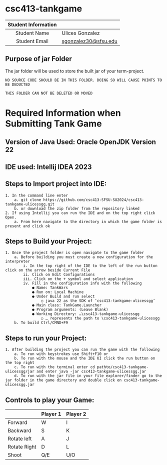 # csc413-tankgame


| Student Information |                      |
|:-------------------:|----------------------|
|  Student Name       | Ulices Gonzalez      |
|  Student Email      | sgonzalez30@sfsu.edu |


## Purpose of jar Folder 
The jar folder will be used to store the built jar of your term-project.

`NO SOURCE CODE SHOULD BE IN THIS FOLDER. DOING SO WILL CAUSE POINTS TO BE DEDUCTED`

`THIS FOLDER CAN NOT BE DELETED OR MOVED`

# Required Information when Submitting Tank Game

## Version of Java Used: Oracle OpenJDK Version 22

## IDE used: Intellij IDEA 2023

## Steps to Import project into IDE:
    1. In the command line enter
        a. git clone https://github.com/csc413-SFSU-SU2024/csc413-tankgame-ulicessgg.git
        b. or download the zip folder from the repository linked
    2. If using Intellij you can run the IDE and on the top right click Open.
        a. From here navigate to the directory in which the game folder is present and click ok

## Steps to Build your Project:
    1. Once the project folder is open navigate to the game folder
        a. Before building you must create a new configuration for the interpreter
            i. In the top right of the IDE to the left of the run button click on the arrow beside Current File
            ii. Click on Edit Configurations
            iii. Click on the + symbol and select application
            iv. Fill in the configuration info with the following
                ● Name: TankWars
                ● Run on: Local Machine
                ● Under Build and run select
                    ○ java 22 as the SDK of ’csc413-tankgame-ulicessgg’
                ● Main class: TankGame.Launcher
                ● Program arguments: (Leave Blank)
                ● Working Directory: …\csc413-tankgame-ulicessgg
                    ○ … represents the path to \csc413-tankgame-ulicessgg
        b. To build Ctrl/CMND+F9

## Steps to run your Project:
    1. After building the project you can run the game with the following
        a. To run with keystrokes use Shift+F10 or
        b. To run with the mouse and the IDE UI click the run button on the top right
        c. To run with the terminal enter cd pathto/csc413-tankgame-ulicessgg/jar and enter java -jar csc413-tankgame-ulicessgg.jar
        d. To run with the jar file in your file explorer/finder go to the jar folder in the game directory and double click on csc413-tankgame-ulicessgg.jar

## Controls to play your Game:

|              | Player 1 | Player 2 |
|--------------|----------|----------|
| Forward      | W        | I        |         
| Backward     | S        | K        |         
| Rotate left  | A        | J        |         
| Rotate Right | D        | L        |         
| Shoot        | Q/E      | U/O      |    

<!-- you may add more controls if you need to. -->